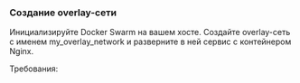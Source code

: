 
### Создание overlay-сети

Инициализируйте Docker Swarm на вашем хосте. Создайте overlay-сеть с именем my_overlay_network и разверните в ней сервис с контейнером Nginx.

Требования:
